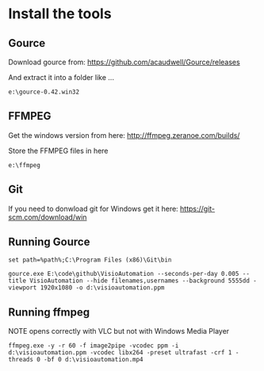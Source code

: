 
# Install the tools

## Gource

Download gource from: https://github.com/acaudwell/Gource/releases

And extract it into a folder like ...
	
    e:\gource-0.42.win32

##  FFMPEG

Get the windows version from here: http://ffmpeg.zeranoe.com/builds/

Store the FFMPEG files in here

    e:\ffmpeg

## Git

If you need to donwload git for Windows get it here: https://git-scm.com/download/win

## Running Gource

    set path=%path%;C:\Program Files (x86)\Git\bin
	
    gource.exe E:\code\github\VisioAutomation --seconds-per-day 0.005 --title VisioAutomation --hide filenames,usernames --background 5555dd -viewport 1920x1080 -o d:\visioautomation.ppm

## Running ffmpeg

NOTE  opens correctly with VLC but not with Windows Media Player

    ffmpeg.exe -y -r 60 -f image2pipe -vcodec ppm -i d:\visioautomation.ppm -vcodec libx264 -preset ultrafast -crf 1 -threads 0 -bf 0 d:\visioautomation.mp4
